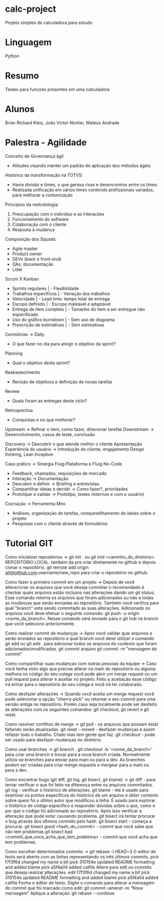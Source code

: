 # calc-project

Projeto simples de calculadora para estudo

# Linguagem

Python

# Resumo

Testes para funções presentes em uma calculadora


# Alunos

Brian Richard Kleis, João Victor Nickler, Mateus Andrade


# Palestra - Agilidade

Conceito de Governança àgil
- Atitudes visando manter um padrão de aplicação dos métodos ágeis

Histórico da transformação na TOTVS:
- Havia divisão e times, o que gerava rixas e desencontros entre os times
- Realizada unificação em vários times contendo profissionais variados, para melhorar a comunicação

Princípios da metodologia:
1. Preocupação com o indivíduo e as interações
2. Funcionamento do software
3. Colaboração com o cliente
4. Resposta à mudança

Composição dos Squads:
- Agile master
- Product owner
- DEVs (back e front-end)
- QAs, documentação
- Líder

Scrum                            X               Kanban
- Sprints regulares              |   - Flexibilidade
- Trabalhos específicos          |   - Variação dos trabalhos
- Velocidade                     |   - Lead time: tempo total de entrega
- Escopo definido                |   - Escopo maleável e adaptável
- Entrega de item completo       |   - Tamanho do item a ser entregue não especificado
- Uso do gráfico burndown        |   - Sem uso de diagrama
- Prescrição de estimativas      |   - Sem estimativas


Cerimônias ->
Daily
- O que fazer no dia para atingir o objetivo da sprint?

Planning
- Qual o objetivo desta sprint?

Reabastecimento
- Revisão de objetivos e definição de novas tarefas

Review
- Quais foram as entregas deste ciclo?

Retrospectiva
- Conquistas e no que melhorar?

Upstream -> Refinar o item, como fazer, direcionar tarefas
Downstream -> Desenvolvimento, casos de teste, conclusão

Discovery -> Descobrir o que atende melhor o cliente 
Apresentação
Experiência do usuário -> Introdução do cliente, engajamento
Design thinking, Lean Inception

Caso prático -> 
Sinergia Fluig Plataforma e Fluig No-Code
- Feedback, chamados, requisições de mercado
- Interação -> Documentação
- Descobrir e definir -> Briefing e entrevistas
- Compartilhar ideias e decidir -> Como fazer?, prioridades
- Prototipar e validar -> Protótipo, testes (internos e com o usuário)

Cocriação -> Ferramenta Miro
- Análises, organização de tarefas, comparetilhamento de ideias sobre o projeto
- Pesquisas com o cliente através de formulários


# Tutorial GIT

Como inicializar repositórios -> 
git init . ou git inid <caminho_do_diretório> REPOSITÓRIO LOCAL.  também da pra criar diretamente no github e depois clonar o repositório.
git remote add origin git@github.com:username/new_repo para criar o repositório no github.

Como fazer o primeiro commit em um projeto -> 
Depois de você alterar/criar os arquivos que você deseja commitar o recomendado é checkar quais arquivos estão inclusos nas alterações dando um git status.
Esse comando retorna os arquivos que foram adicionados ou não a todas as mudanças que serão enviadas ao repositório. Também você verifica para qual "branch" está sendo commitado as suas alterações.
Adicionado os arquivos você deve efetuar o seguinte comando: git push -u origin <nome_da_branch>. Nesse comando será enviado para o git hub na branch que você seleciono anteriormente.

Como realizar commit de mudanças ->
Após você validar quai arquivos e serão enviados ao repositório e qual branch você deve utilizar o comando git  add <arquivo>  ou git add . para adicionar todos os arquivos do contexto que foram adicionados/modificados.
git commit arquivo
git commit -m "mensagem do commit"

Como compartilhar suas mudanças com outras pessoas da equipe ->
Caso você tenha visto algo que precise alterar na main do repositório ou alguma melhora no código do seu colega você pode abrir um merge request ou um pull request para alterar e auxiliar no projeto. Feito a aceitação esse código irá entrar para o repositório do seu colega e você irá ter colaborado. 

Como desfazer alterações ->
Quando você aceita um merge request você pode selecionar a opção "cherry-pick" ou retornar o seu commit para uma versão antiga no repositório. Porém caso seja localmente pode ser desfeito as alterações com os seguintes comandos: git checkout, git revert e git reset. 

Como resolver conflitos de merge ->
git pull - os arquivos que possam estar faltando serão atualizadas.
git reset --mixed - desfazer mudanças e assim refazer todo o trabalho. Chato mas tem gente que faz.
git checkout - pode ser usado para desfazer mudanças no diretório.

Como usar branches ->
git branch <nome da branch>.
git checkout -b '<nome_da_branch>' 
para criar uma branch e trocar para a nova branch criada.
Normalmente utiliza-se branches para enviar para main ou para a dev. As branches podem ser criadas para criar merge requests e mergear para a main ou para a dev.

Como encontrar bugs (git diff, git log, git bisect, git blame) ->
git diff - para tentar verificar o que foi feito na diferença entre os arquivos commitados.
git log - verificar o histórico de alterações.
git blame - ele é usado para examinar os pontos específicos do histórico de um arquivo e obter contexto sobre quem foi o último autor que modificou a linha. É usado para explorar o histórico de código específico e responder dúvidas sobre o que, como e por que o código foi adicionado ao repositório. Após isso verificar a alteração que pode estar causando problema.
git bisect irá tentar procurar o bug através dos últimos commits pelo hash.
git bisect start - começa a procurar.
git bisect good <hash_do_commti> - commt que você sabe que não tem problemas
git bisect bad <commit_que_voce_acha_que_tem_problema> - commit que você acha que tem problemas.

Como escolher determinados commits ->
git rebase -i HEAD~3 
O editor de texto será aberto com as linhas representando os três últimos commits.
pick f7f3f6d changed my name a bit
pick 310154e updated README formatting and added blame
pick a5f4a0d added catfile
Altere para edit os commits que deseja realizar alterações.
edit f7f3f6d changed my name a bit
pick 310154e updated README formatting and added blame
pick a5f4a0d added catfile
Feche o editor de texto. Digite o comando para alterar a mensagem do commit que foi marcado como edit: 
 git commit –amend -m “Nova mensagem”
Aplique a alteração:
 git rebase --continue
